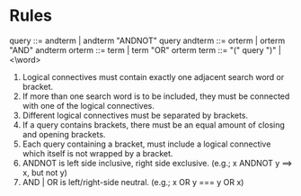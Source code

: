 # Rules

query   ::= andterm | andterm "ANDNOT" query
andterm ::= orterm | orterm "AND" andterm
orterm  ::= term | term "OR" orterm
term    ::= "(" query ")" | <\word>

1. Logical connectives must contain exactly one adjacent search word or bracket.
2. If more than one search word is to be included, they must be connected with one of the logical connectives.
3. Different logical connectives must be separated by brackets.
4. If a query contains brackets, there must be an equal amount of closing and opening brackets.
5. Each query containing a bracket, must include a logical connective which itself is not wrapped by a bracket.
6. ANDNOT is left side inclusive, right side exclusive. (e.g.; x ANDNOT y ==> x, but not y)
7. AND | OR is left/right-side neutral. (e.g.; x OR y === y OR x)
